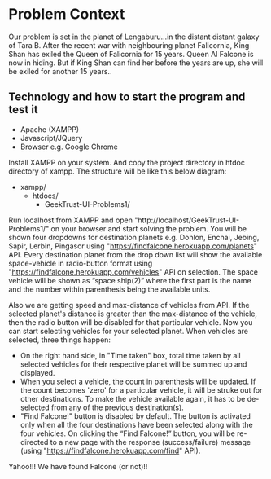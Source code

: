 
# Problem Context

Our problem is set in the planet of Lengaburu…in the distant distant galaxy of Tara B. After the recent war with neighbouring planet Falicornia, King Shan has exiled the Queen of Falicornia for 15 years.
Queen Al Falcone is now in hiding. But if King Shan can find her before the years are up, she will be exiled for another 15 years..

## Technology and how to start the program and test it

* Apache (XAMPP)
* Javascript/JQuery
* Browser e.g. Google Chrome

Install XAMPP on your system. And copy the project directory in htdoc directory of xampp. The structure will be like this below diagram:

* xampp/
	* htdocs/
		* GeekTrust-UI-Problems1/

Run localhost from XAMPP and open "http://localhost/GeekTrust-UI-Problems1/" on your browser and start solving the problem. You will be shown four dropdowns for destination planets e.g. Donlon, Enchai, Jebing, Sapir, Lerbin, Pingasor using "https://findfalcone.herokuapp.com/planets" API. Every destination planet from the drop down list will show the available space-vehicle in radio-button format using "https://findfalcone.herokuapp.com/vehicles" API on selection. The space vehicle will be shown as “space ship(2)” where the first part is the name and the number within parenthesis being the available units. 

Also we are getting speed and max-distance of vehicles from API. If the selected planet's distance is greater than the max-distance of the vehicle, then the radio button will be disabled for that particular vehicle. Now you can start selecting vehicles for your selected planet. When vehicles are selected, three things happen:
* On the right hand side, in "Time taken" box, total time taken by all selected vehicles for their respective planet will be summed up and displayed.
* When you select a vehicle, the count in parenthesis will be updated. If the count becomes 'zero' for a particular vehicle, it will be struke out for other destinations. To make the vehicle available again, it has to be de-selected from any of the previous destination(s).
* "Find Falcone!" button is disabled by default. The button is activated only when all the four destinations have been selected along with the four vehicles.
On clicking the “Find Falcone!” button, you will be re-directed to a new page with the response (success/failure) message (using "https://findfalcone.herokuapp.com/find" API).

Yahoo!!! We have found Falcone (or not)!!
